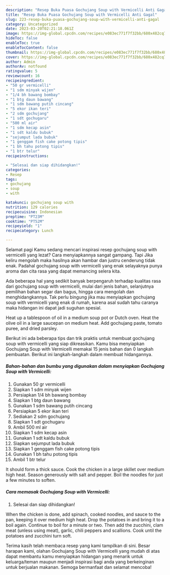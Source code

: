 ```yaml
---
description: "Resep Buka Puasa Gochujang Soup with Vermicelli Anti Gagal"
title: "Resep Buka Puasa Gochujang Soup with Vermicelli Anti Gagal"
slug: 223-resep-buka-puasa-gochujang-soup-with-vermicelli-anti-gagal
category: Uncategorized
date: 2023-03-20T02:21:18.061Z
image: https://img-global.cpcdn.com/recipes/e083ec771f7f32bb/680x482cq70/gochujang-soup-with-vermicelli-foto-resep-utama.jpg
hideToc: false
enableToc: true
enableTocContent: false
thumbnail: https://img-global.cpcdn.com/recipes/e083ec771f7f32bb/680x482cq70/gochujang-soup-with-vermicelli-foto-resep-utama.jpg
cover: https://img-global.cpcdn.com/recipes/e083ec771f7f32bb/680x482cq70/gochujang-soup-with-vermicelli-foto-resep-utama.jpg
author: Admin
authorAv: notfound
ratingvalue: 5
reviewcount: 16
recipeingredient:
- "50 gr vermicelli"
- "1 sdm minyak wijen"
- "1/4 bh bawang bombay"
- "1 btg daun bawang"
- "1 sdm bawang putih cincang"
- "5 ekor ikan teri"
- "2 sdm gochujang"
- "1 sdt gochugaru"
- "500 ml air"
- "1 sdm kecap asin"
- "1 sdt kaldu bubuk"
- "sejumput lada bubuk"
- "1 genggam fish cake potong tipis"
- "1 bh tahu potong tipis"
- "1 btr telur"
recipeinstructions:

- "Selesai dan siap dihidangkan!"
categories:
- Resep
tags:
- gochujang
- soup
- with

katakunci: gochujang soup with 
nutrition: 129 calories
recipecuisine: Indonesian
preptime: "PT23M"
cooktime: "PT52M"
recipeyield: "1"
recipecategory: Lunch

---
```



Selamat pagi Kamu sedang mencari inspirasi resep gochujang soup with vermicelli yang lezat? Cara menyiapkannya sangat gampang. Tapi Jika keliru mengolah maka hasilnya akan hambar dan justru cenderung tidak enak. Padahal gochujang soup with vermicelli yang enak selayaknya punya aroma dan cita rasa yang dapat memancing selera kita.


Ada beberapa hal yang sedikit banyak berpengaruh terhadap kualitas rasa dari gochujang soup with vermicelli, mulai dari jenis bahan, selanjutnya pemilihan bahan segar dan bagus, hingga cara mengolah dan menghidangkannya. Tak perlu bingung jika mau menyiapkan gochujang soup with vermicelli yang enak di rumah, karena asal sudah tahu caranya maka hidangan ini dapat jadi suguhan spesial.

Heat up a tablespoon of oil in a medium soup pot or Dutch oven. Heat the olive oil in a large saucepan on medium heat. Add gochujang paste, tomato puree, and dried parsley.


Berikut ini ada beberapa tips dan trik praktis untuk membuat gochujang soup with vermicelli yang siap dikreasikan. Kamu bisa menyiapkan Gochujang Soup with Vermicelli memakai 15 jenis bahan dan 0 langkah pembuatan. Berikut ini langkah-langkah dalam membuat hidangannya.

<!--inarticleads1-->

##### Bahan-bahan dan bumbu yang digunakan dalam menyiapkan Gochujang Soup with Vermicelli:

1. Gunakan 50 gr vermicelli
1. Siapkan 1 sdm minyak wijen
1. Persiapkan 1/4 bh bawang bombay
1. Siapkan 1 btg daun bawang
1. Gunakan 1 sdm bawang putih cincang
1. Persiapkan 5 ekor ikan teri
1. Sediakan 2 sdm gochujang
1. Siapkan 1 sdt gochugaru
1. Ambil 500 ml air
1. Siapkan 1 sdm kecap asin
1. Gunakan 1 sdt kaldu bubuk
1. Siapkan sejumput lada bubuk
1. Siapkan 1 genggam fish cake potong tipis
1. Gunakan 1 bh tahu potong tipis
1. Ambil 1 btr telur


It should form a thick sauce. Cook the chicken in a large skillet over medium high heat. Season generously with salt and pepper. Boil the noodles for just a few minutes to soften. 

<!--inarticleads2-->

##### Cara memasak Gochujang Soup with Vermicelli:


1. Selesai dan siap dihidangkan!

When the chicken is done, add spinach, cooked noodles, and sauce to the pan, keeping it over medium high heat. Drop the potatoes in and bring it to a boil again. Continue to boil for a minute or two. Then add the zucchini, clam meat (unless using meat), garlic, chili peppers and scallions. Cook until the potatoes and zucchini turn soft. 

Terima kasih telah membaca resep yang kami tampilkan di sini. Besar harapan kami, olahan Gochujang Soup with Vermicelli yang mudah di atas dapat membantu kamu menyiapkan hidangan yang menarik untuk keluarga/teman maupun menjadi inspirasi bagi anda yang berkeinginan untuk berjualan makanan. Semoga bermanfaat dan selamat mencoba!
